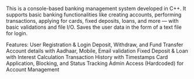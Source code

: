 This is a console-based banking management system developed in C++. It supports basic banking functionalities like creating accounts, performing transactions, applying for cards, fixed deposits, loans, and more — with basic validations and file I/O. Saves the user data in the form of a text file for login.


Features:
    User Registration & Login
    Deposit, Withdraw, and Fund Transfer
    Account details with Aadhaar, Mobile, Email validation
    Fixed Deposit & Loan with Interest Calculation
    Transaction History with Timestamps
    Card Application, Blocking, and Status Tracking
    Admin Access (Hardcoded) for Account Management
